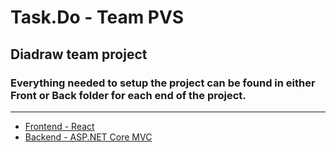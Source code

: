 <h1>Task.Do - <b>Team PVS</b></h1> 
<h2>Diadraw team project</h2>
<h3>Everything needed to setup the project can be found in either Front or Back folder for each end of the project.</h3>
<hr>

- [Frontend - React](https://github.com/PetarWho/Task.Do/tree/main/Front)
- [Backend - ASP.NET Core MVC](https://github.com/PetarWho/Task.Do/tree/main/Back)


